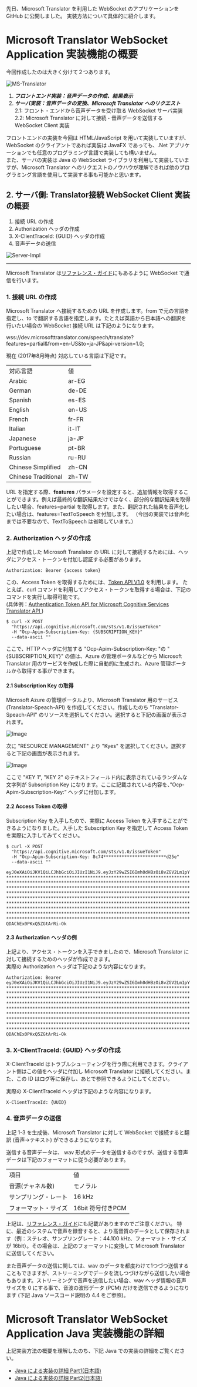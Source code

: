 先日、Microsoft Translator を利用した WebSocket のアプリケーションを GitHub に公開しました。
実装方法について具体的に紹介します。

# Microsoft Translator WebSocket Application 実装機能の概要

今回作成したのは大きく分けて２つあります。

![MS-Translator](https://c1.staticflickr.com/5/4343/36229105460_21fc464b42.jpg)


1. ***フロントエンド実装：音声データの作成、結果表示***
2. ***サーバ実装：音声データの変換、Microsoft Translator へのリクエスト***  
  2.1: フロント・エンドから音声データを受け取る WebSocket サーバ実装  
  2.2: Microsoft Translator に対して接続・音声データを送信する WebSocket Client 実装 

フロントエンドの実装を今回は HTML/JavaScript を用いて実装していますが、WebSocket のクライアントであれば実装は JavaFX であっても、.Net アプリケーションでも任意のプログラミング言語で実装しても構いません。  
また、サーバの実装は Java の WebSocket ライブラリを利用して実装していますが、Microsoft Translator へのリクエストのノウハウが理解できれば他のプログラミング言語を使用して実装する事も可能かと思います。

## 2. サーバ側: Translator接続 WebSocket Client 実装の概要

 1. 接続 URL の作成
 2. Authorization ヘッダの作成
 3. X-ClientTraceId: {GUID} ヘッダの作成
 4. 音声データの送信  

![Server-Impl](https://c1.staticflickr.com/5/4342/36625812485_009363be97.jpg)

----
Microsoft Translator は<A HREF="http://docs.microsofttranslator.com/speech-translate.html">リファレンス・ガイド</A>にもあるように WebSocket で通信を行います。  

### 1. 接続 URL の作成  
Microsoft Translator へ接続するための URL を作成します。from で元の言語を指定し、to で翻訳する言語を指定します。たとえば英語から日本語への翻訳を行いたい場合の WebSocket 接続 URL は下記のようになります。  

wss://dev.microsofttranslator.com/speech/translate?features=partial&from=en-US&to=ja-JP&api-version=1.0;  

現在 (2017年8月時点) 対応している言語は下記です。
<table>
<tr><td>対応言語</Td><td>値</td></tr>
<tr><td> Arabic </Td><td>ar-EG</td></tr>
<tr><td> German </Td><td>de-DE</td></tr>
<tr><td> Spanish </Td><td>es-ES</td></tr>
<tr><td> English </Td><td>en-US</td></tr>
<tr><td> French </Td><td>fr-FR</td></tr>
<tr><td> Italian </Td><td>it-IT</td></tr>
<tr><td> Japanese </Td><td>ja-JP</td></tr>
<tr><td> Portuguese </Td><td>pt-BR</td></tr>
<tr><td> Russian </Td><td>ru-RU</td></tr>
<tr><td> Chinese Simplified </Td><td>zh-CN</td></tr>
<tr><td> Chinese Traditional </Td><td>zh-TW</td></tr>
</table>  
URL を指定する際、<b>features</b> パラメータを設定すると、追加情報を取得することができます。例えば最終的な翻訳結果だけではなく、部分的な翻訳結果を取得したい場合、features=partial を取得します。また、翻訳された結果を音声化したい場合は、features=TextToSpeech を付加します。  
（今回の実装では音声化までは不要なので、TextToSpeech は省略しています。）  

### 2. Authorization ヘッダの作成  
上記で作成した Microsoft Translator の URL に対して接続するためには、ヘッダにアクセス・トークンを付加し認証する必要があります。  

```
Authorization: Bearer {access token}
```  

この、Access Token を取得するためには、[Token API V1.0](https://dev.cognitive.microsoft.com/docs/services/57346a70b4769d2694911369/operations/57346edcb5816c23e4bf7421) を利用します。
たとえば、curl コマンドを利用してアクセス・トークンを取得する場合は、下記のコマンドを実行し取得可能です。  
(具体例：[Authentication Token API for Microsoft Cognitive Services Translator API
](http://docs.microsofttranslator.com/oauth-token.html))

```
$ curl -X POST 
  "https://api.cognitive.microsoft.com/sts/v1.0/issueToken" 
  -H "Ocp-Apim-Subscription-Key: {SUBSCRIPTION_KEY}" 
  --data-ascii ""
```

ここで、HTTP ヘッダに付加する "Ocp-Apim-Subscription-Key: "の "{SUBSCRIPTION_KEY}" の値は、Azure の管理ポータルなどから Microsoft Translator 用のサービスを作成した際に自動的に生成され、Azure 管理ポータルから取得する事ができます。


#### 2.1 Subscription Key の取得
Microsoft Azure の管理ポータルより、Microsoft Translator 用のサービス (Translator-Speach-API) を作成してください。作成したのち "Translator-Speach-API" のリソースを選択してください。選択すると下記の画面が表示されます。

![Image](https://c1.staticflickr.com/5/4385/36229070970_a746117f9b.jpg)

次に "RESOURCE MANAGEMENT" より "Kyes" を選択してください。選択すると下記の画面が表示されます。

![Image](https://c1.staticflickr.com/5/4368/36487708461_0de0b4ae79.jpg)

ここで "KEY 1", "KEY 2" のテキストフィールド内に表示されているランダムな文字列が Subscription Key になります。ここに記載されている内容を、”Ocp-Apim-Subscription-Key:” ヘッダに付加します。


#### 2.2 Access Token の取得

Subscription Key を入手したので、実際に Access Token を入手することができるようになりました。入手した Subscription Key を指定して Access Token を実際に入手してみてください。

```
$ curl -X POST 
  "https://api.cognitive.microsoft.com/sts/v1.0/issueToken" 
  -H "Ocp-Apim-Subscription-Key: 8c74************************d25e" 
  --data-ascii ""  

eyJ0eXAiOiJKV1QiLCJhbGciOiJIUzI1NiJ9.eyJzY29wZSI6Imh0dHBzOi8vZGV2Lm1pY
**********************************************************************  
**********************************************************************  
**********************************************************************  
**********************************************************************  
**********************************************************************  
**********************************************************************  
**********************************************************************  
**********************************************************************  
**********************************************************************  
QDAChEx0PKxQ5ZGtArRi-Ok 
```

#### 2.3 Authorization ヘッダの例
上記より、アクセス・トークンを入手できましたので、Microsoft Translator に対して接続するためのヘッダが作成できます。  
実際の Authorization ヘッダは下記のような内容になります。

```
Authorization: Bearer eyJ0eXAiOiJKV1QiLCJhbGciOiJIUzI1NiJ9.eyJzY29wZSI6Imh0dHBzOi8vZGV2Lm1pY
**********************************************************************  
**********************************************************************  
**********************************************************************  
**********************************************************************  
**********************************************************************  
**********************************************************************  
**********************************************************************  
**********************************************************************  
**********************************************************************  
QDAChEx0PKxQ5ZGtArRi-Ok 
```  


### 3. X-ClientTraceId: {GUID} ヘッダの作成  
X-ClientTraceId はトラブルシューティングを行う際に利用できます。クライアント側はこの値をヘッダに付加し Microsoft Translator に接続してください。また、この ID はログ等に保存し、あとで参照できるようにしてください。


実際の X-ClientTraceId ヘッダは下記のような内容になります。

```
X-ClientTraceId: {UUID}
```  

### 4. 音声データの送信  
上記 1-3 を生成後、Microsoft Translator に対して WebSocket で接続すると翻訳 (音声→テキスト) ができるようになります。  

送信する音声データは、 wav 形式のデータを送信するのですが、送信する音声データは下記のフォーマットに従う必要があります。  
<table>
<tr><td>項目</td><td>値</td></tr>
<tr><td>音源(チャネル数)</td><td>モノラル</td></tr>
<tr><td>サンプリング・レート</td><td>16 kHz</td></tr>
<tr><td>フォーマット・サイズ</td><td>16bit 符号付きPCM</td></tr>
</table>  
上記は、<A HREF="http://docs.microsofttranslator.com/speech-translate.html">リファレンス・ガイド</A>にも記載がありますのでご注意ください。  
特に、最近のシステムで音声を録音すると、より高音質のデータとして保存されます（例：ステレオ、サンプリングレート：44.100 kHz、フォーマット・サイズが 16bit）。その場合は、上記のフォーマットに変換して Microsoft Translator に送信してください。  

また音声データの送信に関しては、wav のデータを都度わけて1つづつ送信することもできますが、ストリーミングでデータを流しつづけながら送信したい場合もあります。ストリーミングで音声を送信したい場合、wav ヘッダ情報の音声サイズを 0 にする事で、音波の波形データ (PCM) だけを送信できるようになります (下記 Java ソースコード説明の 4.4 をご参照)。  

# Microsoft Translator WebSocket Application Java 実装機能の詳細

上記実装方法の概要を理解したのち、下記 Java での実装の詳細をご覧ください。

* [Java による実装の詳細 Part1(日本語)](https://github.com/yoshioterada/Microsoft-Translator-WebSocket-Java/blob/master/ExplanationOfImplebyJava-1.md)  
* [Java による実装の詳細 Part2(日本語)](https://github.com/yoshioterada/Microsoft-Translator-WebSocket-Java/blob/master/ExplanationOfImplebyJava-2.md)

